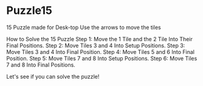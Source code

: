 # Puzzle15
 15 Puzzle made for Desk-top
 Use the arrows to move the tiles
 
 How to Solve the 15 Puzzle 
 Step 1: Move the 1 Tile and the 2 Tile Into Their Final Positions. 
 Step 2: Move Tiles 3 and 4 Into Setup Positions. 
 Step 3: Move Tiles 3 and 4 Into Final Position.
 Step 4: Move Tiles 5 and 6 Into Final Position. 
 Step 5: Move Tiles 7 and 8 Into Setup Positions. 
 Step 6: Move Tiles 7 and 8 Into Final Positions.
 
 Let's see if you can solve the puzzle! 
 
 
